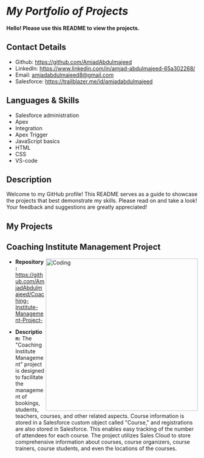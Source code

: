 # *My Portfolio of Projects*

**Hello! Please use this README to view the projects.**

## Contact Details
- Github: https://github.com/AmjadAbdulmajeed
- LinkedIn: https://www.linkedin.com/in/amjad-abdulmajeed-65a302268/
- Email: amjadabdulmajeed8@gmail.com
- Salesforce: https://trailblazer.me/id/amjadabdulmajeed

## Languages & Skills
- Salesforce administration
- Apex
- Integration
- Apex Trigger
- JavaScript basics
- HTML
- CSS
- VS-code

## Description
Welcome to my GitHub profile! 
This README serves as a guide to showcase the projects that best demonstrate my skills. 
Please read on and take a look! Your feedback and suggestions are greatly appreciated!

## My Projects

## Coaching Institute Management Project
<img align="right" alt="Coding" Width="400" src="https://github.com/AmjadAbdulmajeed/PORTFOLIO-OF-PROJECTS/assets/122358461/6f0123bc-ae4c-4311-9b0c-905be42d9484">

- **Repository:** https://github.com/AmjadAbdulmajeed/Coaching-Institute-Management-Project-
  
- **Description:** The "Coaching Institute Management" project is designed to facilitate the management of bookings, students, teachers, courses, and other related aspects. Course information is stored in a Salesforce custom object called "Course," and registrations are also stored in Salesforce. This enables easy tracking of the number of attendees for each course. The project utilizes Sales Cloud to store comprehensive information about courses, course organizers, course trainers, course students, and even the locations of the courses.

 

